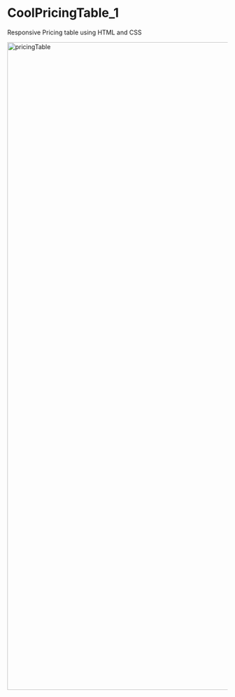# CoolPricingTable_1
Responsive Pricing table using HTML and CSS

<img width="1478" alt="pricingTable" src="https://user-images.githubusercontent.com/61027817/178562345-0fd2df73-498f-4a7a-ba1a-339a978faf8c.png">
